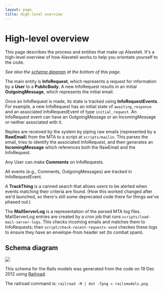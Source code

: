 ```yaml
---
layout: page
title: High-level overview
---
```


# High-level overview

<p class="lead">
    This page describes the process and entities that make up Alaveteli.
    It's a high-level overview of how Alaveteli works to help you orientate yourself to the code.
</p>

_See also the [schema diagram](#schema-diagram) at the bottom of this page._

The main entity is **InfoRequest**, which represents a request for information by a
**User** to a **PublicBody**. A new InfoRequest results in an initial **OutgoingMessage**,
which represents the initial email.

Once an InfoRequest is made, its state is tracked using **InfoRequestEvents**. For
example, a new InfoRequest has an initial state of `awaiting_response` and an
associated InfoRequestEvent of type `initial_request`. An InfoRequest event can
have an OutgoingMessage or an IncomingMessage or neither associated with it.

Replies are received by the system by piping raw emails (represented by a **RawEmail**)
from the MTA to a script at `scripts/mailin`. This parses the email, tries to identify the
associated InfoRequest, and then generates an **IncomingMessage** which references
both the RawEmail and the InfoRequest.

Any User can make **Comments** on InfoRequests.

All events (e.g., Comments, OutgoingMessages) are tracked in InfoRequestEvent.

A **TrackThing** is a canned search that allows users to be alerted when events
matching their criteria are found. (How this worked changed after we'd
launched, so there's still some deprecated code there for things we've phased
out.)

The **MailServerLog** is a representation of the parsed MTA log files.
MailServerLog entries are created by a cron job that runs
`scripts/load-mail-server-logs`. This checks incoming emails and matches them
to InfoRequests; then `script/check-recent-requests-send` checkes these logs to
ensure they have an envelope-from header set (to combat spam).

## Schema diagram

<a name="schema-diagram" href="{{ site.baseurl }}assets/img/railsmodels.png"><img src="{{ site.baseurl }}assets/img/railsmodels.png"></a>

This schema for the Rails models was generated from the code on 19 Dec 2012 using
[Railroad](http://railroad.rubyforge.org/).

The railroad command is: `railroad -M | dot -Tpng > railsmodels.png`
